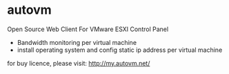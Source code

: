 # autovm
Open Source Web Client For VMware ESXI Control Panel

* Bandwidth monitoring per virtual machine
* install operating system and config static ip address per virtual machine

for buy licence, please visit:
http://my.autovm.net/

